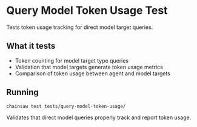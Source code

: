 # Query Model Token Usage Test

Tests token usage tracking for direct model target queries.

## What it tests
- Token counting for model target type queries
- Validation that model targets generate token usage metrics
- Comparison of token usage between agent and model targets

## Running
```bash
chainsaw test tests/query-model-token-usage/
```

Validates that direct model queries properly track and report token usage.